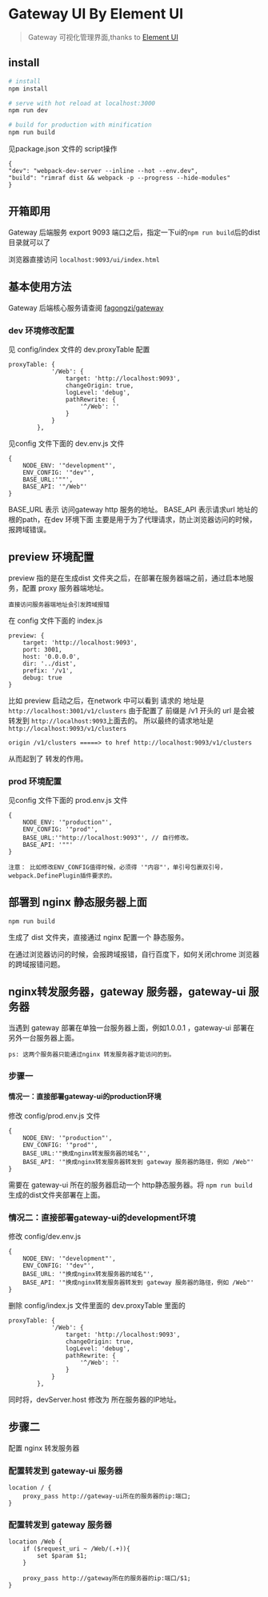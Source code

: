 # Gateway UI By Element UI
> Gateway 可视化管理界面,thanks to [Element UI](http://element-cn.eleme.io/#/zh-CN)


## install

```bash
# install
npm install

# serve with hot reload at localhost:3000
npm run dev

# build for production with minification
npm run build

```
见package.json 文件的 script操作
```
{
"dev": "webpack-dev-server --inline --hot --env.dev",
"build": "rimraf dist && webpack -p --progress --hide-modules"
}
```

## 开箱即用

Gateway 后端服务 export 9093 端口之后，指定一下ui的`npm run build`后的dist目录就可以了

浏览器直接访问 `localhost:9093/ui/index.html`


## 基本使用方法

Gateway 后端核心服务请查阅 [fagongzi/gateway](https://github.com/fagongzi/gateway)


### dev 环境修改配置

见 config/index 文件的 dev.proxyTable 配置
```
proxyTable: {
            '/Web': {
                target: 'http://localhost:9093',
                changeOrigin: true,
                logLevel: 'debug',
                pathRewrite: {
                    '^/Web': ''
                }
            }
        },
```

见config 文件下面的 dev.env.js 文件

```
{
    NODE_ENV: '"development"',
    ENV_CONFIG: '"dev"',
    BASE_URL:'""',
    BASE_API: '"/Web"'
}
```

BASE_URL 表示 访问gateway http 服务的地址。
BASE_API 表示请求url 地址的根的path，在dev 环境下面 主要是用于为了代理请求，防止浏览器访问的时候，报跨域错误。

## preview 环境配置

preview 指的是在生成dist 文件夹之后，在部署在服务器端之前，通过启本地服务，配置 proxy 服务器端地址。

`直接访问服务器端地址会引发跨域报错`

在 config 文件下面的 index.js

```
preview: {
    target: 'http://localhost:9093',
    port: 3001,
    host: '0.0.0.0',
    dir: '../dist',
    prefix: '/v1',
    debug: true
}
```

比如 preview 启动之后，在network 中可以看到 请求的 地址是`http://localhost:3001/v1/clusters`
由于配置了 前缀是 /v1 开头的 url 是会被转发到 `http://localhost:9093`上面去的。
所以最终的请求地址是`http://localhost:9093/v1/clusters`

```
origin /v1/clusters =====> to href http://localhost:9093/v1/clusters
```

从而起到了 转发的作用。


### prod 环境配置
见config 文件下面的 prod.env.js 文件

```
{
    NODE_ENV: '"production"',
    ENV_CONFIG: '"prod"',
    BASE_URL:'"http://localhost:9093"', // 自行修改。
    BASE_API: '""'
}
```

`注意： 比如修改ENV_CONFIG值得时候，必须得 '"内容"'，单引号包裹双引号，webpack.DefinePlugin插件要求的。`


## 部署到 nginx 静态服务器上面

```
npm run build
```

生成了 dist 文件夹，直接通过 nginx 配置一个 静态服务。

在通过浏览器访问的时候，会报跨域报错，自行百度下，如何关闭chrome 浏览器的跨域报错问题。

## nginx转发服务器，gateway 服务器，gateway-ui 服务器
当遇到 gateway 部署在单独一台服务器上面，例如1.0.0.1 ，gateway-ui 部署在另外一台服务器上面。

`ps: 这两个服务器只能通过nginx 转发服务器才能访问的到。`

### 步骤一

#### 情况一：直接部署gateway-ui的production环境

修改 config/prod.env.js 文件

```
{
    NODE_ENV: '"production"',
    ENV_CONFIG: '"prod"',
    BASE_URL:'"换成nginx转发服务器的域名"',
    BASE_API: '"换成nginx转发服务器转发到 gateway 服务器的路径，例如 /Web"'
}
```

需要在 gateway-ui 所在的服务器启动一个 http静态服务器。将 `npm run build` 生成的dist文件夹部署在上面。

### 情况二：直接部署gateway-ui的development环境
修改 config/dev.env.js

```
{
    NODE_ENV: '"development"',
    ENV_CONFIG: '"dev"',
    BASE_URL: '"换成nginx转发服务器的域名"',
    BASE_API: '"换成nginx转发服务器转发到 gateway 服务器的路径，例如 /Web"'
}
```

删除 config/index.js 文件里面的 dev.proxyTable 里面的

```
proxyTable: {
            '/Web': {
                target: 'http://localhost:9093',
                changeOrigin: true,
                logLevel: 'debug',
                pathRewrite: {
                    '^/Web': ''
                }
            }
        },
```

同时将，devServer.host 修改为 所在服务器的IP地址。

## 步骤二

配置 nginx 转发服务器

### 配置转发到 gateway-ui 服务器

```
location / {
    proxy_pass http://gateway-ui所在的服务器的ip:端口;
}
```

### 配置转发到 gateway 服务器

```
location /Web {
    if ($request_uri ~ /Web/(.+)){
        set $param $1;
    }

    proxy_pass http://gateway所在的服务器的ip:端口/$1;
}
```

